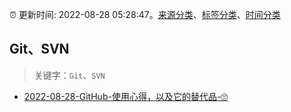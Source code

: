 :alarm_clock: 更新时间: 2022-08-28 05:28:47。[来源分类](../README.md)、[标签分类](../TAGS.md)、[时间分类](../TIMELINE.md)

## Git、SVN


> 关键字：`Git`、`SVN`



- [2022-08-28-GitHub-使用心得，以及它的替代品-🙄](https://www.v2ex.com/t/875934) 
